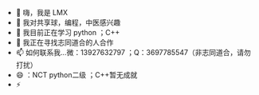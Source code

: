 - 👋 嗨，我是 LMX
- 👀 我对共享球，编程，中医感兴趣
- 🌱 我目前正在学习 python ；C++
- 💞️ 我正在寻找志同道合的人合作
- 📫 如何联系我...微：13927632797 ；Q：3697785547（非志同道合，请勿打扰）
- 😄 ：NCT python二级 ；C++暂无成就
-  ⚡ 

<!---
Eiffel-Tower-LMX/Eiffel-Tower-LMX 是一个✨特殊✨存储库，因为它的“README.md”（此文件）出现在您的 GitHub 个人资料上。
您点击可以“预览”链接查看您的更改。
--->
